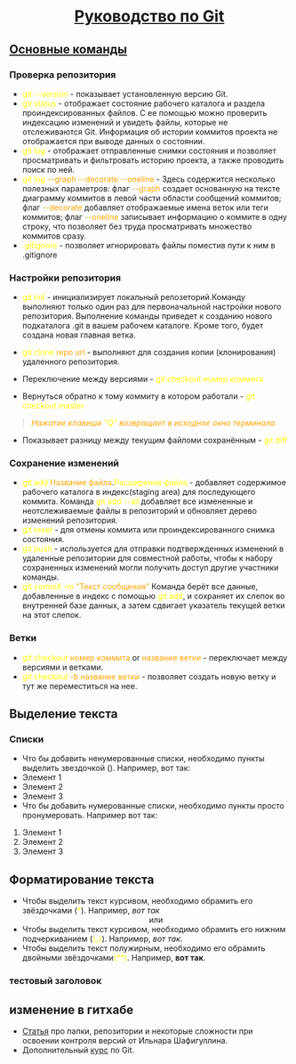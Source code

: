#  <center><u>Руководство по Git</u></center>
## <u>Основные команды</u>
### Проверка репозитория
* <font color="yellow"> git --version</font> - показывает установленную версию Git.
* <font color="yellow"> git status</font> - отображает состояние рабочего каталога и раздела проиндексированных файлов. С ее помощью можно проверить индексацию изменений и увидеть файлы, которые не отслеживаются Git. Информация об истории коммитов проекта не отображается при выводе данных о состоянии.
* <font color="yellow"> git log</font> - отображает отправленные снимки состояния и позволяет просматривать и фильтровать историю проекта, а также проводить поиск по ней.
* <font color="yellow">git log</font> <font color="orange"> --graph --decorate --oneline</font> - Здесь содержится несколько полезных параметров: флаг<font color="orange"> --graph </font>создает основанную на тексте диаграмму коммитов в левой части области сообщений коммитов; флаг<font color="orange"> --decorate</font> добавляет отображаемые имена веток или теги коммитов; флаг<font color="orange"> --oneline</font> записывает информацию о коммите в одну строку, что позволяет без труда просматривать множество коммитов сразу.
* <font color="yellow">.gitignore</font> - позволяет игнорировать файлы поместив пути к ним в .gitignore

### Настройки репозитория
* <font color="yellow"> git init </font> - инициализирует локальный репозеторий.Команду выполняют только один раз для первоначальной настройки нового репозитория. Выполнение команды приведет к созданию нового подкаталога .git в вашем рабочем каталоге. Кроме того, будет создана новая главная ветка.
* <font color="yellow"> git clone</font> <font color="orange">repo url</font> - выполняют для создания копии (клонирования) удаленного репозитория. 

* Переключение между версиями -<font color="yellow
"> git checkout</font>  <font color="yellow">номер коммита</font>

* Вернуться обратно к тому коммиту в котором работали - <font color="yellow
">git checkout master</font>
>  <font color="orange">*Нажатие клавиши </font> <font color="yellow">"Q"</font> <font color="orange"> возвращает в исходное окно терминала.*</font>

* Показывает разницу между текущим файломи сохранённым -  <font color="yellow
">git diff</font>

### Сохранение изменений
*  <font color="yellow">  git add</font> <font color="orange">Название файла</font>.<font color="yellow">Расширение файла</font> - добавляет содержимое рабочего каталога в индекс(staging area) для последующего коммита. Команда<font color ="yellow"> git add --all</font> добавляет все измененные и неотслеживаемые файлы в репозиторий и обновляет дерево изменений репозитория.
* <font color="yellow">git reset </font> - для отмены коммита или проиндексированного снимка состояния.
* <font color="yellow">git push</font> - используется для отправки подтвержденных изменений в удаленные репозитории для совместной работы, чтобы к набору сохраненных изменений могли получить доступ другие участники команды.
* <font color ="yellow">git commit -m </font><font color="orange">"Teкст сообщения"</font>
 Команда берёт все данные, добавленные в индекс с помощью <font color="yellow
">git add</font>, и сохраняет их
слепок во внутренней базе данных, а затем сдвигает указатель текущей ветки на этот слепок. 
### Ветки
* <font color ="yellow">git checkout  </font> <font color="orange"> номер коммита</font> or<font color="orange"> название ветки</font>  -  переключает между версиями и ветками.
* <font color ="yellow">git checkout</font> <font color="orange">-b название ветки</font> - позволяет создать новую ветку и тут же переместиться на нее.
## Выделение текста
### Списки
* Что бы добавить ненумерованные списки, необходимо пункты выделить звездочкой (). Например, вот так:
* Элемент 1
* Элемент 2
* Элемент 3
* Что бы добавить нумерованные списки, необходимо пункты просто пронумеровать. Например вот так:
1. Элемент 1
2. Элемент 2
3. Элемент 3
## Форматирование текста
* Чтобы выделить текст курсивом, необходимо обрамить его звёздочками (<font color ="yellow">*</font>). Например,
*вот так* <center>или</center>
* Чтобы выделить текст курсивом, необходимо обрамить его нижним подчеркиванием (<font color ="yellow">(_)</font>). Например,
_вот так_.
* Чтобы выделить текст полужирным, необходимо его обрамить двойными звёздочками<font color ="yellow">(**)</font>. 
Например, **вот так**.
### тестовый заголовок
## изменение в гитхабе
* [Статья](https://gb.ru/posts/soveti-pro-git) про папки, репозитории и некоторые сложности при освоении контроля версий от Ильнара Шафигуллина.
* Дополнительный [курс](https://gb.ru/courses/1117) по Git.











